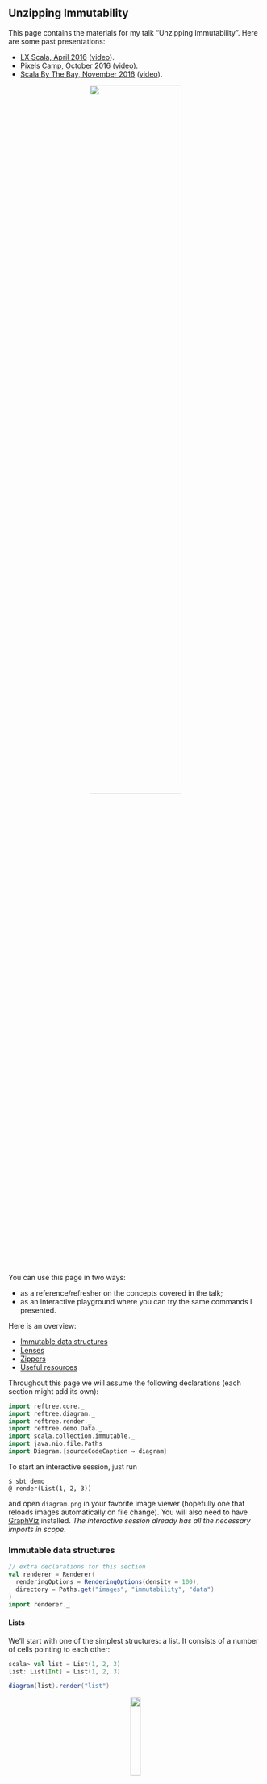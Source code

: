 ## Unzipping Immutability

This page contains the materials for my talk “Unzipping Immutability”.
Here are some past presentations:

* [LX Scala, April 2016](http://www.lxscala.com/schedule/#session-2) ([video](https://vimeo.com/162214356)).
* [Pixels Camp, October 2016](https://github.com/PixelsCamp/talks/blob/master/unzipping-immutability_nick-stanchenko.md) ([video](https://www.youtube.com/watch?v=yeMvhuD689A)).
* [Scala By The Bay, November 2016](http://sched.co/7iTv) ([video](https://www.youtube.com/watch?v=dOj-wk5MQ3k)).

<p align="center">
  <a href="https://www.youtube.com/watch?v=dOj-wk5MQ3k" title="Watch the Scala By The Bay version">
    <img src="images/immutability/talk.png" width="60%" />
  </a>
</p>

You can use this page in two ways:

* as a reference/refresher on the concepts covered in the talk;
* as an interactive playground where you can try the same commands I presented.

Here is an overview:

* [Immutable data structures](#immutable-data-structures)
* [Lenses](#lenses)
* [Zippers](#zippers)
* [Useful resources](#useful-resources)

Throughout this page we will assume the following
declarations (each section might add its own):

```scala
import reftree.core._
import reftree.diagram._
import reftree.render._
import reftree.demo.Data._
import scala.collection.immutable._
import java.nio.file.Paths
import Diagram.{sourceCodeCaption ⇒ diagram}
```

To start an interactive session, just run

```
$ sbt demo
@ render(List(1, 2, 3))
```

and open `diagram.png` in your favorite image viewer (hopefully one that
reloads images automatically on file change). You will also need to have
[GraphViz](http://www.graphviz.org/) installed. *The interactive session
already has all the necessary imports in scope.*

### Immutable data structures

```scala
// extra declarations for this section
val renderer = Renderer(
  renderingOptions = RenderingOptions(density = 100),
  directory = Paths.get("images", "immutability", "data")
)
import renderer._
```

#### Lists

We’ll start with one of the simplest structures: a list.
It consists of a number of cells pointing to each other:

```scala
scala> val list = List(1, 2, 3)
list: List[Int] = List(1, 2, 3)
```

```scala
diagram(list).render("list")
```

<p align="center"><img src="images/immutability/data/list.png" width="20%" /></p>

Elements can be added to or removed from the front of the list with no effort,
because we can share the same cells across several lists.
This would not be possible with a mutable list,
since modifying the shared part would modify every data structure making use of it.

```scala
scala> val add = 0 :: list
add: List[Int] = List(0, 1, 2, 3)

scala> val remove = list.tail
remove: List[Int] = List(2, 3)
```

```scala
(diagram(list) + diagram(add) + diagram(remove)).render("lists")
```

<p align="center"><img src="images/immutability/data/lists.png" width="20%" /></p>

However we can’t easily add elements at the end of the list, since the last cell
is pointing to the empty list (`Nil`) and is immutable, i.e. cannot be changed.
Thus we are forced to create a new list every time:

```scala
Animation
  .startWith(List(1))
  .iterate(_ :+ 2, _ :+ 3, _ :+ 4)
  .build()
  .render("list-append", tweakAnimation = _.withOnionSkinLayers(3))
```

<p align="center"><img src="images/immutability/data/list-append.gif" width="40%" /></p>

This certainly does not look efficient compared to adding elements at the front:

```scala
Animation
  .startWith(List(1))
  .iterate(2 :: _, 3 :: _, 4 :: _)
  .build()
  .render("list-prepend")
```

<p align="center"><img src="images/immutability/data/list-prepend.gif" width="20%" /></p>

#### Queues

If we want to add elements on both sides efficiently, we need a different data structure: a queue.
The queue below, also known as a “Banker’s Queue”, has two lists: one for prepending and one for appending.

```scala
scala> val queue1 = Queue(1, 2, 3)
queue1: scala.collection.immutable.Queue[Int] = Queue(1, 2, 3)

scala> val queue2 = (queue1 :+ 4).tail
queue2: scala.collection.immutable.Queue[Int] = Queue(2, 3, 4)
```

```scala
(diagram(queue1) + diagram(queue2)).render("queues", _.withVerticalSpacing(1.2))
```

<p align="center"><img src="images/immutability/data/queues.png" width="40%" /></p>

This way we can add and remove elements very easily at both ends.
Except when we try to remove an element and the respective list is empty!
In this case the queue will rotate the other list to make use of its elements.
Although this operation is expensive, the usage pattern intended for a queue
makes it rare enough to yield great average (“ammortized”) performance:

```scala
Animation
  .startWith(Queue(1, 2, 3))
  .repeat(3)(_.iterate(2)(q ⇒ q :+ (q.max + 1)).iterate(2)(_.tail))
  .build(Diagram.toStringCaption(_).withAnchor("queue"))
  .render("queue")
```

<p align="center"><img src="images/immutability/data/queue.gif" width="40%" /></p>

#### Vectors

One downside common to both lists and queues we saw before is that to get an element by index,
we need to potentially traverse the whole structure. A `Vector` is a powerful data structure
addressing this shortcoming and available in Scala (among other languages, like Clojure).

Internally vectors utilize up to 6 layers of arrays, where 32 elements sit on the first layer,
1024 — on the second, 32^3 — on the third, etc.
Therefore getting any element by its index requires at most 6 pointer dereferences,
which can be deemed constant time (yes, the trick is that the number of elements that can
be stored is limited by 2^31).

The internal 32-element arrays form the basic structural sharing blocks.
For small vectors they will be recreated on most operations:

```scala
scala> val vector1 = (1 to 20).toVector
vector1: Vector[Int] = Vector(1, 2, 3, 4, 5, 6, 7, 8, 9, 10, 11, 12, 13, 14, 15, 16, 17, 18, 19, 20)

scala> val vector2 = vector1 :+ 21
vector2: scala.collection.immutable.Vector[Int] = Vector(1, 2, 3, 4, 5, 6, 7, 8, 9, 10, 11, 12, 13, 14, 15, 16, 17, 18, 19, 20, 21)
```

```scala
(diagram(vector1) + diagram(vector2)).render("vectors", _.withVerticalSpacing(2))
```

<p align="center"><img src="images/immutability/data/vectors.png" width="100%" /></p>

However as more layers leap into action, a huge chunk of the data can be shared:

```scala
scala> val vector1 = (1 to 100).toVector
vector1: Vector[Int] = Vector(1, 2, 3, 4, 5, 6, 7, 8, 9, 10, 11, 12, 13, 14, 15, 16, 17, 18, 19, 20, 21, 22, 23, 24, 25, 26, 27, 28, 29, 30, 31, 32, 33, 34, 35, 36, 37, 38, 39, 40, 41, 42, 43, 44, 45, 46, 47, 48, 49, 50, 51, 52, 53, 54, 55, 56, 57, 58, 59, 60, 61, 62, 63, 64, 65, 66, 67, 68, 69, 70, 71, 72, 73, 74, 75, 76, 77, 78, 79, 80, 81, 82, 83, 84, 85, 86, 87, 88, 89, 90, 91, 92, 93, 94, 95, 96, 97, 98, 99, 100)

scala> val vector2 = vector1 :+ 21
vector2: scala.collection.immutable.Vector[Int] = Vector(1, 2, 3, 4, 5, 6, 7, 8, 9, 10, 11, 12, 13, 14, 15, 16, 17, 18, 19, 20, 21, 22, 23, 24, 25, 26, 27, 28, 29, 30, 31, 32, 33, 34, 35, 36, 37, 38, 39, 40, 41, 42, 43, 44, 45, 46, 47, 48, 49, 50, 51, 52, 53, 54, 55, 56, 57, 58, 59, 60, 61, 62, 63, 64, 65, 66, 67, 68, 69, 70, 71, 72, 73, 74, 75, 76, 77, 78, 79, 80, 81, 82, 83, 84, 85, 86, 87, 88, 89, 90, 91, 92, 93, 94, 95, 96, 97, 98, 99, 100, 21)
```

```scala
(diagram(vector1) + diagram(vector2)).render("big-vectors", _.withVerticalSpacing(2))
```

<p align="center"><img src="images/immutability/data/big-vectors.png" width="100%" /></p>

If you want to know more, this structure is covered in great detail by Jean Niklas L’orange
[in his blog](http://hypirion.com/musings/understanding-persistent-vector-pt-1).
I also highly recommend watching [this talk](https://www.youtube.com/watch?v=pNhBQJN44YQ) by Daniel Spiewak.

#### Finger Trees

To conclude this section, I would like to share a slightly less popular, but beautifully designed
data structure called “finger tree” described in [this paper](http://www.cs.ox.ac.uk/ralf.hinze/publications/FingerTrees.pdf)
by Hinze and Paterson. Enjoy the read and this animation of a finger tree getting filled with some numbers:

```scala
import de.sciss.fingertree.{FingerTree, Measure}
import reftree.contrib.FingerTreeInstances._

implicit val measure = Measure.Indexed

Animation
  .startWith(FingerTree(1))
  .iterateWithIndex(21)((t, i) ⇒ t :+ (i + 1))
  .build(Diagram(_).withCaption("Finger Tree").withAnchor("tree"))
  .render("finger", _.withDensity(75).withVerticalSpacing(2))
```

<p align="center"><img src="images/immutability/data/finger.gif" width="100%" /></p>

### Lenses

So far we were looking into “standard” data structures,
but in our code we often have to deal with custom data structures comprising our domain model.
Updating this sort of data can be tricky if it’s immutable.
For case classes Scala gives us the `copy` method:

```scala
case class Employee(
  name: String,
  salary: Long
)
```

```scala
scala> employee
res6: reftree.demo.Data.Employee = Employee(Michael,4000)

scala> val raisedEmployee = employee.copy(salary = employee.salary + 10)
raisedEmployee: reftree.demo.Data.Employee = Employee(Michael,4010)
```

However once composition comes into play, the resulting nested immutable data structures
would require a lot of `copy` calls:

```scala
case class Employee(
  name: String,
  salary: Long
)

case class Startup(
  name: String,
  founder: Employee,
  team: List[Employee]
)
```

```scala
scala> startup
res7: reftree.demo.Data.Startup = Startup(Acme,Employee(Michael,4000),List(Employee(Adam,2100), Employee(Bella,2100), Employee(Chad,1980), Employee(Delia,1850)))

scala> val raisedFounder = startup.copy(
     |   founder = startup.founder.copy(
     |     salary = startup.founder.salary + 10
     |   )
     | )
raisedFounder: reftree.demo.Data.Startup = Startup(Acme,Employee(Michael,4010),List(Employee(Adam,2100), Employee(Bella,2100), Employee(Chad,1980), Employee(Delia,1850)))
```

```scala
// extra declarations for this section
import reftree.contrib.SimplifiedInstances.list
import reftree.contrib.OpticInstances._

val renderer = Renderer(
  renderingOptions = RenderingOptions(density = 100),
  directory = Paths.get("images", "immutability", "lenses")
)
import renderer._
```

```scala
(diagram(startup) + diagram(raisedFounder)).render("startup")
```

<p align="center"><img src="images/immutability/lenses/startup.png" width="100%" /></p>

Ouch!

A common solution to this problem is a “lens”.
In the simplest case a lens is a pair of functions to get and set a value of type `B` inside a value of type `A`.
It’s called a lens because it focuses on some part of the data and allows to update it.
For example, here is a lens that focuses on an employee’s salary
(using the excellent [Monocle library](https://github.com/julien-truffaut/Monocle)):

```scala
scala> import monocle.macros.GenLens
import monocle.macros.GenLens

scala> val salaryLens = GenLens[Employee](_.salary)
salaryLens: monocle.Lens[reftree.demo.Data.Employee,Long] = $anon$1@76454286

scala> salaryLens.get(startup.founder)
res11: Long = 4000

scala> salaryLens.modify(s => s + 10)(startup.founder)
res12: reftree.demo.Data.Employee = Employee(Michael,4010)
```

```scala
diagram(OpticFocus(salaryLens, startup.founder)).render("salaryLens")
```

<p align="center"><img src="images/immutability/lenses/salaryLens.png" width="40%" /></p>

We can also define a lens that focuses on the startup’s founder:

```scala
scala> val founderLens = GenLens[Startup](_.founder)
founderLens: monocle.Lens[reftree.demo.Data.Startup,reftree.demo.Data.Employee] = $anon$1@6bcf8793

scala> founderLens.get(startup)
res14: reftree.demo.Data.Employee = Employee(Michael,4000)
```

```scala
diagram(OpticFocus(founderLens, startup)).render("founderLens")
```

<p align="center"><img src="images/immutability/lenses/founderLens.png" width="100%" /></p>

It’s not apparent yet how this would help, but the trick is that lenses can be composed:

```scala
scala> val founderSalaryLens = founderLens composeLens salaryLens
founderSalaryLens: monocle.PLens[reftree.demo.Data.Startup,reftree.demo.Data.Startup,Long,Long] = monocle.PLens$$anon$1@60c07e2e

scala> founderSalaryLens.get(startup)
res16: Long = 4000

scala> founderSalaryLens.modify(s => s + 10)(startup)
res17: reftree.demo.Data.Startup = Startup(Acme,Employee(Michael,4010),List(Employee(Adam,2100), Employee(Bella,2100), Employee(Chad,1980), Employee(Delia,1850)))
```

```scala
diagram(OpticFocus(founderSalaryLens, startup)).render("founderSalaryLens")
```

<p align="center"><img src="images/immutability/lenses/founderSalaryLens.png" width="100%" /></p>

One interesting thing is that lenses can focus on anything, not just direct attributes of the data.
Here is a traversal — a more generic kind of lens — that focuses on all vowels in a string:

```scala
diagram(OpticFocus(vowelTraversal, "example")).render("vowelTraversal")
```

<p align="center"><img src="images/immutability/lenses/vowelTraversal.png" width="40%" /></p>

We can use it to give our founder a funny name:

```scala
scala> val employeeNameLens = GenLens[Employee](_.name)
employeeNameLens: monocle.Lens[reftree.demo.Data.Employee,String] = $anon$1@4affc9a0

scala> val founderVowelTraversal = founderLens composeLens employeeNameLens composeTraversal vowelTraversal
founderVowelTraversal: monocle.PTraversal[reftree.demo.Data.Startup,reftree.demo.Data.Startup,Char,Char] = monocle.PTraversal$$anon$2@77e327f3

scala> founderVowelTraversal.modify(v => v.toUpper)(startup)
res20: reftree.demo.Data.Startup = Startup(Acme,Employee(MIchAEl,4000),List(Employee(Adam,2100), Employee(Bella,2100), Employee(Chad,1980), Employee(Delia,1850)))
```

```scala
diagram(OpticFocus(founderVowelTraversal, startup)).render("founderVowelTraversal")
```

<p align="center"><img src="images/immutability/lenses/founderVowelTraversal.png" width="100%" /></p>

So far we have replaced the `copy` boilerplate with a number of lens declarations.
However most of the time our goal is just to update data.

In Scala there is a great library called [quicklens](https://github.com/adamw/quicklens)
that allows to do exactly that, creating all the necessary lenses under the hood:

```scala
scala> import com.softwaremill.quicklens._
import com.softwaremill.quicklens._

scala> val raisedCeo = startup.modify(_.founder.salary).using(s => s + 10)
raisedCeo: reftree.demo.Data.Startup = Startup(Acme,Employee(Michael,4010),List(Employee(Adam,2100), Employee(Bella,2100), Employee(Chad,1980), Employee(Delia,1850)))
```

You might think this is approaching the syntax for updating mutable data,
but actually we have already surpassed it, since lenses are much more flexible:


```scala
scala> val raisedEveryone = startup.modifyAll(_.founder.salary, _.team.each.salary).using(s => s + 10)
raisedEveryone: reftree.demo.Data.Startup = Startup(Acme,Employee(Michael,4010),List(Employee(Adam,2110), Employee(Bella,2110), Employee(Chad,1990), Employee(Delia,1860)))
```


### Zippers

In our domain models we are often faced with recursive data structures.
Consider this example:

```scala
case class Employee(
  name: String,
  salary: Long
)

case class Hierarchy(
  employee: Employee,
  team: List[Hierarchy]
)

case class Company(
  name: String,
  hierarchy: Hierarchy
)
```

The `Hierarchy` class refers to itself.
Let’s grab a company object and display its hierarchy as a tree:

```scala
// extra declarations for this section
import zipper._
import reftree.contrib.SimplifiedInstances.option
import reftree.contrib.ZipperInstances._

val renderer = Renderer(
  renderingOptions = RenderingOptions(density = 100),
  directory = Paths.get("images", "immutability", "zippers")
)
import renderer._
```

```scala
diagram(company.hierarchy).render("company")
```

<p align="center"><img src="images/immutability/zippers/company.png" width="100%" /></p>

What if we want to navigate through this tree and modify it along the way?
We can use [lenses](#lenses), but the recursive nature of the tree allows for a better solution.

This solution is called a “Zipper”, and was introduced by Gérard Huet in 1997.
It consists of a “cursor” pointing to a location anywhere in the tree — “current focus”.
The cursor can be moved freely with operations like `moveDownLeft`, `moveRight`, `moveUp`, etc.
Current focus can be updated, deleted, or new nodes can be inserted to its left or right.
Zippers are immutable, and every operation returns a new Zipper.
All the changes made to the tree can be committed, yielding a new modified version of the original tree.

Here is how we would insert a new employee into the hierarchy:

```scala
val updatedHierarchy = Zipper(company.hierarchy).moveDownRight.moveDownRight.insertRight(newHire).commit
```

```scala
(diagram(company.hierarchy) + diagram(updatedHierarchy)).render("updatedHierarchy")
```

<p align="center"><img src="images/immutability/zippers/updatedHierarchy.png" width="100%" /></p>

My [zipper library](https://github.com/stanch/zipper#zipper--an-implementation-of-huets-zipper)
provides a few useful movements and operations.

Let’s consider a simpler recursive data structure:

```scala
case class Tree(x: Int, c: List[Tree] = List.empty)
```

and a simple tree:

```scala
scala> simpleTree
res26: reftree.demo.Data.Tree = Tree(1,List(Tree(2,List()), Tree(3,List()), Tree(4,List()), Tree(5,List(Tree(6,List()), Tree(7,List())))))
```

```scala
diagram(simpleTree).render("simpleTree")
```

<p align="center"><img src="images/immutability/zippers/simpleTree.png" width="50%" /></p>

When we wrap a Zipper around this tree, it does not look very interesting yet:

```scala
val zipper1 = Zipper(simpleTree)
```

```scala
(diagram(simpleTree) + diagram(zipper1)).render("zipper1")
```

<p align="center"><img src="images/immutability/zippers/zipper1.png" width="50%" /></p>

We can see that it just points to the original tree and has some other empty fields.
More specifically, a Zipper consists of four pointers:

```scala
case class Zipper[A](
  left: List[A],           // left siblings of the focus
  focus: A,                // the current focus
  right: List[A],          // right siblings of the focus
  top: Option[Zipper[A]]   // the parent zipper
)
```

In this case the focus is the root of the tree, which has no siblings,
and the parent zipper does not exist, since we are at the top level.

One thing we can do right away is modify the focus:

```scala
val zipper2 = zipper1.update(focus ⇒ focus.copy(x = focus.x + 99))
```

```scala
(diagram(simpleTree) + diagram(zipper1) + diagram(zipper2)).render("zipper2")
```

<p align="center"><img src="images/immutability/zippers/zipper2.png" width="50%" /></p>

We just created a new tree! To obtain it, we have to commit the changes:

```scala
val tree2 = zipper2.commit
```

```scala
(diagram(simpleTree) + diagram(tree2)).render("tree2")
```

<p align="center"><img src="images/immutability/zippers/tree2.png" width="50%" /></p>

If you were following closely,
you would notice that nothing spectacular happened yet:
we could’ve easily obtained the same result by modifying the tree directly:

```scala
val tree2b = simpleTree.copy(x = simpleTree.x + 99)

assert(tree2b == tree2)
```

The power of Zipper becomes apparent when we go one or more levels deep.
To move down the tree, we “unzip” it, separating the child nodes into
the focused node and its left and right siblings:

```scala
val zipper2 = zipper1.moveDownLeft
```

```scala
(diagram(zipper1) + diagram(zipper2)).render("zipper1+2")
```

<p align="center"><img src="images/immutability/zippers/zipper1+2.png" width="50%" /></p>

The new Zipper links to the old one,
which will allow us to return to the root of the tree when we are done applying changes.
This link however prevents us from seeing the picture clearly.
Let’s look at the second zipper alone:

```scala
diagram(zipper2).render("zipper2b")
```

<p align="center"><img src="images/immutability/zippers/zipper2b.png" width="50%" /></p>

Great! We have `2` in focus and `3, 4, 5` as right siblings. What happens if we move right a bit?

```scala
val zipper3 = zipper2.moveRightBy(2)
```

```scala
diagram(zipper3).render("zipper3")
```

<p align="center"><img src="images/immutability/zippers/zipper3.png" width="50%" /></p>

This is interesting! Notice that the left siblings are “inverted”.
This allows to move left and right in constant time, because the sibling
adjacent to the focus is always at the head of the list.

This also allows us to insert new siblings easily:

```scala
val zipper4 = zipper3.insertLeft(Tree(34))
```

```scala
diagram(zipper4).render("zipper4")
```

<p align="center"><img src="images/immutability/zippers/zipper4.png" width="50%" /></p>

And, as you might know, we can delete nodes and update the focus:

```scala
val zipper5 = zipper4.deleteAndMoveRight.set(Tree(45))
```

```scala
diagram(zipper5).render("zipper5")
```

<p align="center"><img src="images/immutability/zippers/zipper5.png" width="50%" /></p>

Finally, when we move up, the siblings at the current level are “zipped”
together and their parent node is updated:

```scala
val zipper6 = zipper5.moveUp
```

```scala
diagram(zipper6).render("zipper6")
```

<p align="center"><img src="images/immutability/zippers/zipper6.png" width="50%" /></p>

You can probably guess by now that `.commit` is a shorthand for going
all the way up (applying all the changes) and returning the focus:

```scala
val tree3a = zipper5.moveUp.focus
val tree3b = zipper5.commit

assert(tree3a == tree3b)
```

Here is an animation of the navigation process:

```scala
val movement = Animation
  .startWith(Zipper(Data.simpleTree))
  .iterate(
    _.moveDownLeft,
    _.moveRight, _.moveRight, _.moveRight,
    _.moveDownLeft,
    _.moveRight, _.moveLeft,
    _.top.get,
    _.moveLeft, _.moveLeft, _.moveLeft,
    _.top.get
  )

val trees = movement
  .build(z ⇒ Diagram(ZipperFocus(z, Data.simpleTree)).withCaption("Tree").withAnchor("tree"))
  .toNamespace("tree")

val zippers = movement
  .build(Diagram(_).withCaption("Zipper").withAnchor("zipper").withColor(2))
  .toNamespace("zipper")

(trees + zippers).render("tree+zipper")
```

<p align="center"><img src="images/immutability/zippers/tree+zipper.gif" /></p>

### Useful resources

#### Books, papers and talks

* [Purely functional data structures](http://www.amazon.com/Purely-Functional-Structures-Chris-Okasaki/dp/0521663504) by Chris Okasaki,
  and/or [his PhD thesis](https://www.cs.cmu.edu/~rwh/theses/okasaki.pdf) — *the* introduction to immutable data structures
* [What’s new in purely functional data structures since Okasaki](http://cstheory.stackexchange.com/a/1550) — an excellent StackExchange answer
  with pointers for further reading
* [Extreme cleverness](https://www.youtube.com/watch?v=pNhBQJN44YQ) by Daniel Spiewak — a superb talk
  covering several immutable data structures (implemented [here](https://github.com/djspiewak/extreme-cleverness))
* [Understanding Clojure’s Persistent Vectors, part 1](http://hypirion.com/musings/understanding-persistent-vector-pt-1)
  and [part 2](http://hypirion.com/musings/understanding-persistent-vector-pt-2) — a series of blog posts by Jean Niklas L’orange
* [Finger Trees](http://www.cs.ox.ac.uk/ralf.hinze/publications/FingerTrees.pdf) and
  [1-2 Brother Trees](http://www.cs.ox.ac.uk/ralf.hinze/publications/Brother12.pdf) described by Hinze and Paterson
* [Huet’s original Zipper paper](https://www.st.cs.uni-saarland.de/edu/seminare/2005/advanced-fp/docs/huet-zipper.pdf) — a great short read
  introducing the Zipper
* [Weaving a web](http://dspace.library.uu.nl/bitstream/handle/1874/2532/2001-33.pdf) by Hinze and Jeuring —
  another interesting Zipper-like approach

#### Scala libraries

* [zipper](https://github.com/stanch/zipper) — my Zipper implementation
* [Monocle](https://github.com/julien-truffaut/Monocle) — an “optics” library
* [Quicklens](https://github.com/adamw/quicklens) — a simpler way to update nested case classes
* [FingerTree](https://github.com/Sciss/FingerTree) — an implementation of the Finger Tree data structure

